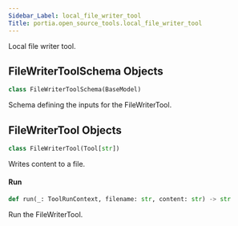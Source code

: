 ```yaml
---
Sidebar_Label: local_file_writer_tool
Title: portia.open_source_tools.local_file_writer_tool
---
```


Local file writer tool.

## FileWriterToolSchema Objects

```python
class FileWriterToolSchema(BaseModel)
```

Schema defining the inputs for the FileWriterTool.

## FileWriterTool Objects

```python
class FileWriterTool(Tool[str])
```

Writes content to a file.

#### Run

```python
def run(_: ToolRunContext, filename: str, content: str) -> str
```

Run the FileWriterTool.

